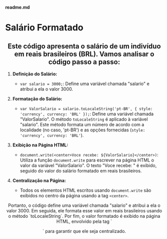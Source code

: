 **readme.md**

# Salário Formatado

<div align="center">
    <h2>Este código apresenta o salário de um indivíduo em reais brasileiros (BRL). Vamos analisar o código passo a passo:</h2>
</div>

1. **Definição do Salário:**
    - `var salario = 3000;`: Define uma variável chamada "salario" e atribui a ela o valor 3000.

2. **Formatação do Salário:**
    - `var ValorSalario = salario.toLocaleString('pt-BR', { style: 'currency', currency: 'BRL' });`: Define uma variável chamada "ValorSalario". O método `toLocaleString` é aplicado à variável "salario". Este método formata um número de acordo com a localidade (no caso, 'pt-BR') e as opções fornecidas (`style: 'currency', currency: 'BRL'`).

3. **Exibição na Página HTML:**
    - `document.write(<center>Voce recebe: ${ValorSalario}</center>)`: Utiliza a função `document.write` para escrever na página HTML o valor da variável "ValorSalario". O texto "Voce recebe: " é exibido, seguido do valor do salário formatado em reais brasileiros.

4. **Centralização na Página:**
    - Todos os elementos HTML escritos usando `document.write` são exibidos no centro da página usando a tag `<center>`.

<div align="center">
    <p>Portanto, o código define uma variável chamada "salario" e atribui a ela o valor 3000. Em seguida, ele formata esse valor em reais brasileiros usando o método `toLocaleString`. Por fim, o valor formatado é exibido na página HTML, envolvido pela tag `<center>` para garantir que ele seja centralizado.</p>
</div>
